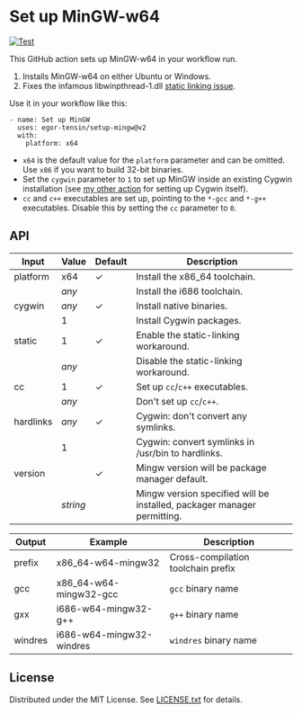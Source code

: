 Set up MinGW-w64
================

[![Test](https://github.com/egor-tensin/setup-mingw/actions/workflows/test.yml/badge.svg)](https://github.com/egor-tensin/setup-mingw/actions/workflows/test.yml)

This GitHub action sets up MinGW-w64 in your workflow run.

1. Installs MinGW-w64 on either Ubuntu or Windows.
2. Fixes the infamous libwinpthread-1.dll [static linking issue].

[static linking issue]: https://stackoverflow.com/q/13768515/514684

Use it in your workflow like this:

    - name: Set up MinGW
      uses: egor-tensin/setup-mingw@v2
      with:
        platform: x64

* `x64` is the default value for the `platform` parameter and can be omitted.
Use `x86` if you want to build 32-bit binaries.
* Set the `cygwin` parameter to `1` to set up MinGW inside an existing Cygwin
installation (see [my other action] for setting up Cygwin itself).
* `cc` and `c++` executables are set up, pointing to the `*-gcc` and `*-g++`
executables.
Disable this by setting the `cc` parameter to `0`.

[my other action]: https://github.com/egor-tensin/setup-cygwin

API
---

| Input     | Value    | Default | Description
| --------- | -------- | ------- | -----------
| platform  | x64      | ✓       | Install the x86_64 toolchain.
|           | *any*    |         | Install the i686 toolchain.
| cygwin    | *any*    | ✓       | Install native binaries.
|           | 1        |         | Install Cygwin packages.
| static    | 1        | ✓       | Enable the static-linking workaround.
|           | *any*    |         | Disable the static-linking workaround.
| cc        | 1        | ✓       | Set up `cc`/`c++` executables.
|           | *any*    |         | Don't set up `cc`/`c++`.
| hardlinks | *any*    | ✓       | Cygwin: don't convert any symlinks.
|           | 1        |         | Cygwin: convert symlinks in /usr/bin to hardlinks.
| version   |          | ✓       | Mingw version will be package manager default.
|           | *string* |         | Mingw version specified will be installed, packager manager permitting.

| Output  | Example                  | Description
| ------- | ------------------------ | -----------
| prefix  | x86_64-w64-mingw32       | Cross-compilation toolchain prefix
| gcc     | x86_64-w64-mingw32-gcc   | `gcc` binary name
| gxx     | i686-w64-mingw32-g++     | `g++` binary name
| windres | i686-w64-mingw32-windres | `windres` binary name

License
-------

Distributed under the MIT License.
See [LICENSE.txt] for details.

[LICENSE.txt]: LICENSE.txt

